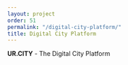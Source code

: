 ```yaml
---
layout: project
order: 51
permalink: "/digital-city-platform/"
title: Digital City Platform
---
```


**UR.CITY** - The Digital City Platform
